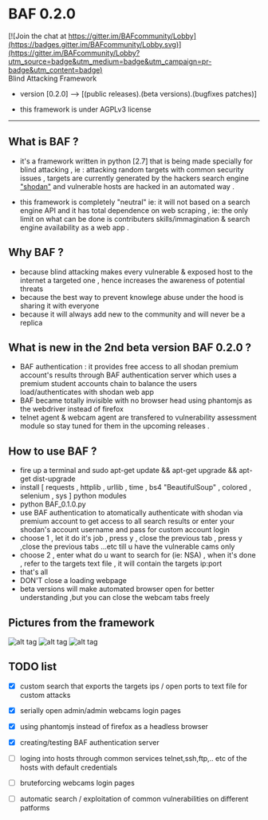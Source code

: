 # BAF 0.2.0

[![Join the chat at https://gitter.im/BAFcommunity/Lobby](https://badges.gitter.im/BAFcommunity/Lobby.svg)](https://gitter.im/BAFcommunity/Lobby?utm_source=badge&utm_medium=badge&utm_campaign=pr-badge&utm_content=badge)
<br>
Blind Attacking Framework

* version [0.2.0] --> [(public releases).(beta versions).(bugfixes patches)]

* this framework is under  AGPLv3 license 

______________________________________________________________________________________________________________________________
## What is BAF ? 
* it's a framework written in python [2.7] that is being made specially for blind attacking , ie : attacking random targets with common security issues , targets are currently generated by the hackers search engine <a href="https://www.shodan.io/explore">"shodan"</a> and vulnerable hosts are hacked in an automated way .

* this framework is completely "neutral" ie: it will not based on a search engine API and it has total dependence on web scraping , ie: the only limit on what can be done is contributers skills/immagination & search engine availability as a web app .   

## Why BAF ? 
* because blind attacking makes every vulnerable & exposed  host to the internet a targeted one , hence increases the awareness of potential threats
* because the best way to prevent knowlege abuse under the hood is sharing it with everyone 
* because it will always add new to the community and will never be a replica 

## What is new in the 2nd beta version BAF 0.2.0 ?
* BAF authentication : it provides free access to all shodan premium account's results through BAF authentication server which uses a premium student accounts chain to balance the users load/authenticates with shodan web app
* BAF became totally invisible with no browser head using phantomjs as the webdriver instead of firefox 
* telnet agent & webcam agent are transfered to vulnerability assessment module so stay tuned for them in the upcoming releases . 

## How to use BAF ? 
* fire up a terminal and sudo apt-get update && apt-get upgrade && apt-get dist-upgrade
* install [ requests , httplib , urllib , time , bs4 "BeautifulSoup" , colored , selenium , sys ] python modules 
* python BAF_0.1.0.py
* use BAF authentication to atomatically authenticate with shodan via premium account to get access to all search results or enter your shodan's account username and pass for custom account login 
* choose 1 , let it do it's job , press y , close the previous tab , press y ,close the previous tabs ...etc till u have the vulnerable        cams only 
* choose 2 , enter what do u want to search for (ie: NSA) , when it's done , refer to the targets text file , it will contain the targets ip:port
* that's all 
* DON'T close a loading webpage 
* beta versions will make automated browser open for better understanding ,but you can close the webcam tabs freely 

## Pictures from the framework
![alt tag](http://www11.0zz0.com/2018/01/06/04/123383757.png)
![alt tag](http://www11.0zz0.com/2018/01/06/04/413129304.png)
![alt tag](http://www11.0zz0.com/2018/01/06/04/423115319.png)

## TODO list 
- [x] custom search that exports the targets ips / open ports to text file for custom attacks  
- [x] serially open admin/admin webcams login pages 
- [x] using phantomjs instead of firefox as a headless browser
- [x] creating/testing BAF authentication server 
- [ ] loging into hosts through common services telnet,ssh,ftp,.. etc of the hosts with default credentials
- [ ] bruteforcing webcams login pages
- [ ] automatic search / exploitation of common vulnerabilities on different patforms 

